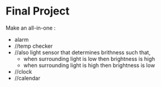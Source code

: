 # Final Project

Make an all-in-one :
- alarm
- //temp checker
- //also light sensor that determines brithness such that,
    - when surrounding light is low then brightness is high
    - when surrounding light is high then brightness is low
 - //clock
 - //calendar
